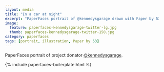 ```yaml
---
layout: media
title: "In a car at night"
excerpt: "PaperFaces portrait of @kennedysgarage drawn with Paper by 53 on an iPad."
image: 
  feature: paperfaces-kennedysgarage-twitter-lg.jpg
  thumb: paperfaces-kennedysgarage-twitter-150.jpg
category: paperfaces
tags: [portrait, illustration, Paper by 53]
---
```


PaperFaces portrait of project donator [@kennedysgarage](http://twitter.com/kennedysgarage).

{% include paperfaces-boilerplate.html %}